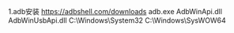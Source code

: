 1.adb安装
https://adbshell.com/downloads
adb.exe  AdbWinApi.dll  AdbWinUsbApi.dll
C:\Windows\System32
C:\Windows\SysWOW64
